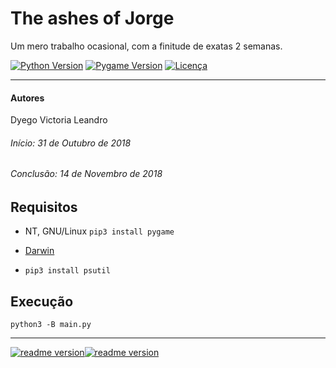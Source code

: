 # The ashes of Jorge
Um mero trabalho ocasional, com a finitude de exatas 2 semanas.

[![Python Version](https://img.shields.io/badge/Python-3.7.1-green.svg?style=flat-square)](https://www.python.org/) [![Pygame Version](https://img.shields.io/badge/Pygame-1.9.4-green.svg?style=flat-square)](https://www.pygame.org/) [![Licença](https://img.shields.io/badge/Licença-GPLv3-blue.svg?style=flat-square)](https://www.gnu.org/licenses/gpl-3.0.pt-br.html)
___
#### Autores
Dyego
Victoria
Leandro
###### Início: 31 de Outubro de 2018
###### Conclusão: 14 de Novembro de 2018
## Requisitos
- NT, GNU/Linux
```pip3 install pygame```
- [Darwin](https://stackoverflow.com/questions/30743194/pygame-installation-mac-os-x#34081126)

- ```pip3 install psutil```
## Execução
```python3 -B main.py```
___
[![readme version](https://img.shields.io/badge/%2F~.-lightgrey.svg?style=flat-square&colorA=808080&colorB=808080)![readme version](https://img.shields.io/badge/13%2F11%2F18--lightgrey.svg?style=flat-square&colorA=000000&colorB=ffffff)](https://works.sohne.com.br/taoj)

